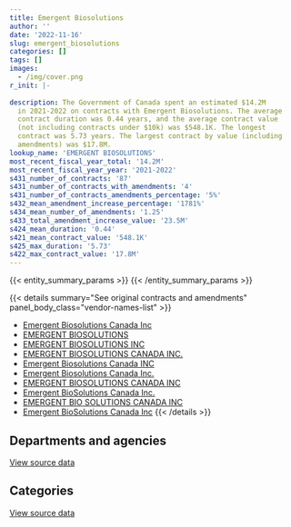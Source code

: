 ```yaml
---
title: Emergent Biosolutions
author: ''
date: '2022-11-16'
slug: emergent_biosolutions
categories: []
tags: []
images:
  - /img/cover.png
r_init: |-
  
description: The Government of Canada spent an estimated $14.2M
  in 2021-2022 on contracts with Emergent Biosolutions. The average
  contract duration was 0.44 years, and the average contract value
  (not including contracts under $10k) was $548.1K. The longest
  contract was 5.73 years. The largest contract by value (including
  amendments) was $17.8M.
lookup_name: 'EMERGENT BIOSOLUTIONS'
most_recent_fiscal_year_total: '14.2M'
most_recent_fiscal_year_year: '2021-2022'
s431_number_of_contracts: '87'
s431_number_of_contracts_with_amendments: '4'
s431_number_of_contracts_amendments_percentage: '5%'
s432_mean_amendment_increase_percentage: '1781%'
s434_mean_number_of_amendments: '1.25'
s433_total_amendment_increase_value: '23.5M'
s424_mean_duration: '0.44'
s421_mean_contract_value: '548.1K'
s425_max_duration: '5.73'
s422_max_contract_value: '17.8M'
---
```


<script src="/rmarkdown-libs/htmlwidgets/htmlwidgets.js"></script>
<link href="/rmarkdown-libs/datatables-css/datatables-crosstalk.css" rel="stylesheet" />
<script src="/rmarkdown-libs/datatables-binding/datatables.js"></script>
<script src="/rmarkdown-libs/jquery/jquery-3.6.0.min.js"></script>
<link href="/rmarkdown-libs/dt-core-bootstrap/css/dataTables.bootstrap.min.css" rel="stylesheet" />
<link href="/rmarkdown-libs/dt-core-bootstrap/css/dataTables.bootstrap.extra.css" rel="stylesheet" />
<script src="/rmarkdown-libs/dt-core-bootstrap/js/jquery.dataTables.min.js"></script>
<script src="/rmarkdown-libs/dt-core-bootstrap/js/dataTables.bootstrap.min.js"></script>
<link href="/rmarkdown-libs/crosstalk/css/crosstalk.min.css" rel="stylesheet" />
<script src="/rmarkdown-libs/crosstalk/js/crosstalk.min.js"></script>
<script src="/rmarkdown-libs/htmlwidgets/htmlwidgets.js"></script>
<link href="/rmarkdown-libs/datatables-css/datatables-crosstalk.css" rel="stylesheet" />
<script src="/rmarkdown-libs/datatables-binding/datatables.js"></script>
<script src="/rmarkdown-libs/jquery/jquery-3.6.0.min.js"></script>
<link href="/rmarkdown-libs/dt-core-bootstrap/css/dataTables.bootstrap.min.css" rel="stylesheet" />
<link href="/rmarkdown-libs/dt-core-bootstrap/css/dataTables.bootstrap.extra.css" rel="stylesheet" />
<script src="/rmarkdown-libs/dt-core-bootstrap/js/jquery.dataTables.min.js"></script>
<script src="/rmarkdown-libs/dt-core-bootstrap/js/dataTables.bootstrap.min.js"></script>
<link href="/rmarkdown-libs/crosstalk/css/crosstalk.min.css" rel="stylesheet" />
<script src="/rmarkdown-libs/crosstalk/js/crosstalk.min.js"></script>

{{< entity_summary_params >}}
{{< /entity_summary_params >}}

{{< details summary="See original contracts and amendments" panel_body_class="vendor-names-list" >}}
- [Emergent Biosolutions Canada Inc](https://search.open.canada.ca/en/ct/?sort=contract_value_f%20desc&page=1&search_text=%22Emergent%20Biosolutions%20Canada%20Inc%22)
- [EMERGENT BIOSOLUTIONS](https://search.open.canada.ca/en/ct/?sort=contract_value_f%20desc&page=1&search_text=%22EMERGENT%20BIOSOLUTIONS%22)
- [EMERGENT BIOSOLUTIONS INC](https://search.open.canada.ca/en/ct/?sort=contract_value_f%20desc&page=1&search_text=%22EMERGENT%20BIOSOLUTIONS%20INC%22)
- [EMERGENT BIOSOLUTIONS CANADA INC.](https://search.open.canada.ca/en/ct/?sort=contract_value_f%20desc&page=1&search_text=%22EMERGENT%20BIOSOLUTIONS%20CANADA%20INC.%22)
- [Emergent Biosolutions Canada INC](https://search.open.canada.ca/en/ct/?sort=contract_value_f%20desc&page=1&search_text=%22Emergent%20Biosolutions%20Canada%20INC%22)
- [Emergent Biosolutions Canada Inc.](https://search.open.canada.ca/en/ct/?sort=contract_value_f%20desc&page=1&search_text=%22Emergent%20Biosolutions%20Canada%20Inc.%22)
- [EMERGENT BIOSOLUTIONS CANADA INC](https://search.open.canada.ca/en/ct/?sort=contract_value_f%20desc&page=1&search_text=%22EMERGENT%20BIOSOLUTIONS%20CANADA%20INC%22)
- [Emergent BioSolutions Canada Inc.](https://search.open.canada.ca/en/ct/?sort=contract_value_f%20desc&page=1&search_text=%22Emergent%20BioSolutions%20Canada%20Inc.%22)
- [EMERGENT BIO SOLUTIONS CANADA INC](https://search.open.canada.ca/en/ct/?sort=contract_value_f%20desc&page=1&search_text=%22EMERGENT%20BIO%20SOLUTIONS%20CANADA%20INC%22)
- [Emergent BioSolutions Canada Inc](https://search.open.canada.ca/en/ct/?sort=contract_value_f%20desc&page=1&search_text=%22Emergent%20BioSolutions%20Canada%20Inc%22)
{{< /details >}}

## Departments and agencies

<div id="htmlwidget-1" style="width:100%;height:auto;" class="datatables html-widget"></div>
<script type="application/json" data-for="htmlwidget-1">{"x":{"style":"bootstrap","filter":"none","vertical":false,"data":[["<a href=\"/departments/cbsa-asfc/\">Canada Border Services Agency<\/a>","<a href=\"/departments/csc-scc/\">Correctional Service of Canada<\/a>","<a href=\"/departments/dfo-mpo/\">Fisheries and Oceans Canada<\/a>","<a href=\"/departments/dnd-mdn/\">National Defence<\/a>","<a href=\"/departments/ec/\">Environment and Climate Change Canada<\/a>","<a href=\"/departments/isc-sac/\">Indigenous Services Canada<\/a>","<a href=\"/departments/phac-aspc/\">Public Health Agency of Canada<\/a>","<a href=\"/departments/rcmp-grc/\">Royal Canadian Mounted Police<\/a>"],[null,null,null,3746433.63,null,null,1589432.03,null],[null,null,null,3857599.36,null,null,1593786.64,null],[81638.13,null,35949,4296992.76,16712.77,692911.8,1727368.6,435022],[null,137632,23115,3717735.55,17940,5089060.96,3904227.16,1274615.19]],"container":"<table class=\"table table-striped table-hover row-border order-column display\">\n  <thead>\n    <tr>\n      <th>Department<\/th>\n      <th>2018-2019<\/th>\n      <th>2019-2020<\/th>\n      <th>2020-2021<\/th>\n      <th>2021-2022<\/th>\n    <\/tr>\n  <\/thead>\n<\/table>","options":{"order":[[4,"desc"]],"pageLength":10,"autoWidth":true,"columnDefs":[{"targets":1,"render":"function(data, type, row, meta) {\n    return type !== 'display' ? data : DTWidget.formatCurrency(data, \"$\", 2, 3, \",\", \".\", true, null);\n  }"},{"targets":2,"render":"function(data, type, row, meta) {\n    return type !== 'display' ? data : DTWidget.formatCurrency(data, \"$\", 2, 3, \",\", \".\", true, null);\n  }"},{"targets":3,"render":"function(data, type, row, meta) {\n    return type !== 'display' ? data : DTWidget.formatCurrency(data, \"$\", 2, 3, \",\", \".\", true, null);\n  }"},{"targets":4,"render":"function(data, type, row, meta) {\n    return type !== 'display' ? data : DTWidget.formatCurrency(data, \"$\", 2, 3, \",\", \".\", true, null);\n  }"},{"width":"16%","targets":[1,2,3,4]},{"className":"dt-right","targets":[1,2,3,4]}],"orderClasses":false}},"evals":["options.columnDefs.0.render","options.columnDefs.1.render","options.columnDefs.2.render","options.columnDefs.3.render"],"jsHooks":[]}</script>
<p class="text-right">
<a href="https://github.com/GoC-Spending/contracts-data/tree/main/data/out/vendors/emergent_biosolutions/summary_by_fiscal_year_by_department.csv" class="source-data-link btn btn-link">View source data</a>
</p>

## Categories

<div id="htmlwidget-2" style="width:100%;height:auto;" class="datatables html-widget"></div>
<script type="application/json" data-for="htmlwidget-2">{"x":{"style":"bootstrap","filter":"none","vertical":false,"data":[["<a href=\"/categories/medical/\">Medical<\/a>","<a href=\"/categories/industrial_products_and_services/\">Industrial products and services<\/a>"],[1775057.92,3560807.74],[1880822.62,3570563.38],[3217545.19,4069049.87],[9305787.92,4858537.94]],"container":"<table class=\"table table-striped table-hover row-border order-column display\">\n  <thead>\n    <tr>\n      <th>Category<\/th>\n      <th>2018-2019<\/th>\n      <th>2019-2020<\/th>\n      <th>2020-2021<\/th>\n      <th>2021-2022<\/th>\n    <\/tr>\n  <\/thead>\n<\/table>","options":{"order":[[4,"desc"]],"dom":"t","pageLength":30,"autoWidth":true,"columnDefs":[{"targets":1,"render":"function(data, type, row, meta) {\n    return type !== 'display' ? data : DTWidget.formatCurrency(data, \"$\", 2, 3, \",\", \".\", true, null);\n  }"},{"targets":2,"render":"function(data, type, row, meta) {\n    return type !== 'display' ? data : DTWidget.formatCurrency(data, \"$\", 2, 3, \",\", \".\", true, null);\n  }"},{"targets":3,"render":"function(data, type, row, meta) {\n    return type !== 'display' ? data : DTWidget.formatCurrency(data, \"$\", 2, 3, \",\", \".\", true, null);\n  }"},{"targets":4,"render":"function(data, type, row, meta) {\n    return type !== 'display' ? data : DTWidget.formatCurrency(data, \"$\", 2, 3, \",\", \".\", true, null);\n  }"},{"width":"16%","targets":[1,2,3,4]},{"className":"dt-right","targets":[1,2,3,4]}],"orderClasses":false,"lengthMenu":[10,25,30,50,100]}},"evals":["options.columnDefs.0.render","options.columnDefs.1.render","options.columnDefs.2.render","options.columnDefs.3.render"],"jsHooks":[]}</script>
<p class="text-right">
<a href="https://github.com/GoC-Spending/contracts-data/tree/main/data/out/vendors/emergent_biosolutions/summary_by_fiscal_year_by_category.csv" class="source-data-link btn btn-link">View source data</a>
</p>
